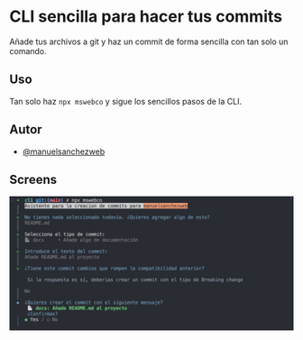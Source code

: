 # CLI sencilla para hacer tus commits

Añade tus archivos a git y haz un commit de forma sencilla con tan solo un comando.

## Uso

Tan solo haz `npx mswebco` y sigue los sencillos pasos de la CLI.

## Autor

- [@manuelsanchezweb](https://github.com/manuelsanchezweb)

## Screens

![Ejemplo de uso](/src/assets/example-of-use.png)
